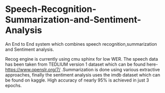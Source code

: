 # Speech-Recognition-Summarization-and-Sentiment-Analysis
An End to End system which combines speech recognition,summarization and Sentiment analysis.

Recog engine is currently using cmu sphinx for low WER. The speech data has been taken from TEDLIUM version 1 dataset which can be found here-https://www.openslr.org/7/ .Summarization is done using various extractive approaches, finally the sentiment analysis uses the imdb dataset which can be found on kaggle. High accuracy of nearly 95% is achieved in just 3 epochs.
